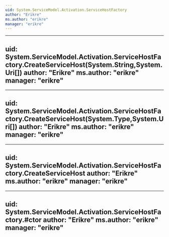 ```yaml
---
uid: System.ServiceModel.Activation.ServiceHostFactory
author: "Erikre"
ms.author: "erikre"
manager: "erikre"
---
```


---
uid: System.ServiceModel.Activation.ServiceHostFactory.CreateServiceHost(System.String,System.Uri[])
author: "Erikre"
ms.author: "erikre"
manager: "erikre"
---

---
uid: System.ServiceModel.Activation.ServiceHostFactory.CreateServiceHost(System.Type,System.Uri[])
author: "Erikre"
ms.author: "erikre"
manager: "erikre"
---

---
uid: System.ServiceModel.Activation.ServiceHostFactory.CreateServiceHost
author: "Erikre"
ms.author: "erikre"
manager: "erikre"
---

---
uid: System.ServiceModel.Activation.ServiceHostFactory.#ctor
author: "Erikre"
ms.author: "erikre"
manager: "erikre"
---
